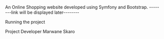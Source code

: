 
An Online Shopping website developed using Symfony and Bootstrap.
--------link will be displayed later--------

Running the project

   

Project Developer
Marwane Skaro
